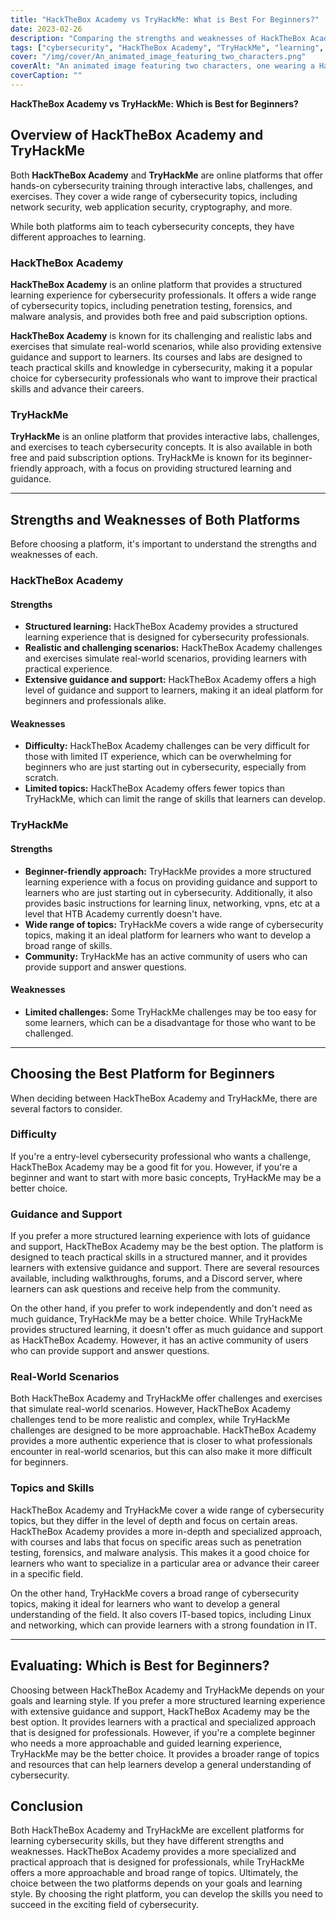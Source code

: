 ```yaml
---
title: "HackTheBox Academy vs TryHackMe: What is Best For Beginners?"
date: 2023-02-26
description: "Comparing the strengths and weaknesses of HackTheBox Academy and TryHackMe to help beginners choose the best platform for learning cybersecurity skills."
tags: ["cybersecurity", "HackTheBox Academy", "TryHackMe", "learning", "beginner", "interactive labs", "challenges", "exercises", "guidance", "support", "real-world scenarios", "skills", "network security", "web application security", "cryptography", "programming", "community", "online learning", "structured learning", "hackthebox vs tryhackme", "penetration testing platforms", "cybersecurity learning", "junior penetration testing", "virtual machine challenges", "network security skills", "web application security", "cryptography learning", "programming for cybersecurity", "online learning platforms", "structured learning experience", "creative thinking in cybersecurity", "beginner cybersecurity", "community support", "real-world cybersecurity scenarios", "cybersecurity skills development", "hackthebox community", "tryhackme community", "cybersecurity challenges", "learning cybersecurity", "penetration testing skills", "cybersecurity training", "hands-on cybersecurity learning", "guided cybersecurity learning", "hackthebox challenges", "tryhackme challenges", "applying cybersecurity skills", "cybersecurity education", "online cybersecurity platforms", "hackthebox subscription", "tryhackme subscription", "hackthebox support"]
cover: "/img/cover/An_animated_image_featuring_two_characters.png"
coverAlt: "An animated image featuring two characters, one wearing a HackTheBox Academy shirt and the other wearing a TryHackMe shirt, each with a thought bubble above their head containing a relevant symbol for their platform and both characters standing on a see-saw that is balanced in the middle."
coverCaption: ""
---
```


**HackTheBox Academy vs TryHackMe: Which is Best for Beginners?**

## Overview of HackTheBox Academy and TryHackMe

Both **HackTheBox Academy** and **TryHackMe** are online platforms that offer hands-on cybersecurity training through interactive labs, challenges, and exercises. They cover a wide range of cybersecurity topics, including network security, web application security, cryptography, and more.

While both platforms aim to teach cybersecurity concepts, they have different approaches to learning.

### HackTheBox Academy

**HackTheBox Academy** is an online platform that provides a structured learning experience for cybersecurity professionals. It offers a wide range of cybersecurity topics, including penetration testing, forensics, and malware analysis, and provides both free and paid subscription options.

**HackTheBox Academy** is known for its challenging and realistic labs and exercises that simulate real-world scenarios, while also providing extensive guidance and support to learners. Its courses and labs are designed to teach practical skills and knowledge in cybersecurity, making it a popular choice for cybersecurity professionals who want to improve their practical skills and advance their careers.

### TryHackMe

**TryHackMe** is an online platform that provides interactive labs, challenges, and exercises to teach cybersecurity concepts. It is also available in both free and paid subscription options. TryHackMe is known for its beginner-friendly approach, with a focus on providing structured learning and guidance.

______

## Strengths and Weaknesses of Both Platforms

Before choosing a platform, it's important to understand the strengths and weaknesses of each.

### HackTheBox Academy

#### Strengths

- **Structured learning:** HackTheBox Academy provides a structured learning experience that is designed for cybersecurity professionals.
- **Realistic and challenging scenarios:** HackTheBox Academy challenges and exercises simulate real-world scenarios, providing learners with practical experience.
- **Extensive guidance and support:** HackTheBox Academy offers a high level of guidance and support to learners, making it an ideal platform for beginners and professionals alike.

#### Weaknesses

- **Difficulty:** HackTheBox Academy challenges can be very difficult for those with limited IT experience, which can be overwhelming for beginners who are just starting out in cybersecurity, especially from scratch.
- **Limited topics:** HackTheBox Academy offers fewer topics than TryHackMe, which can limit the range of skills that learners can develop.

### TryHackMe

#### Strengths

- **Beginner-friendly approach:** TryHackMe provides a more structured learning experience with a focus on providing guidance and support to learners who are just starting out in cybersecurity. Additionally, it also provides basic instructions for learning linux, networking, vpns, etc at a level that HTB Academy currently doesn't have. 
- **Wide range of topics:** TryHackMe covers a wide range of cybersecurity topics, making it an ideal platform for learners who want to develop a broad range of skills.
- **Community:** TryHackMe has an active community of users who can provide support and answer questions.

#### Weaknesses

- **Limited challenges:** Some TryHackMe challenges may be too easy for some learners, which can be a disadvantage for those who want to be challenged.

______

## Choosing the Best Platform for Beginners

When deciding between HackTheBox Academy and TryHackMe, there are several factors to consider.

### Difficulty

If you're a entry-level cybersecurity professional who wants a challenge, HackTheBox Academy may be a good fit for you. However, if you're a beginner and want to start with more basic concepts, TryHackMe may be a better choice.

### Guidance and Support

If you prefer a more structured learning experience with lots of guidance and support, HackTheBox Academy may be the best option. The platform is designed to teach practical skills in a structured manner, and it provides learners with extensive guidance and support. There are several resources available, including walkthroughs, forums, and a Discord server, where learners can ask questions and receive help from the community.

On the other hand, if you prefer to work independently and don't need as much guidance, TryHackMe may be a better choice. While TryHackMe provides structured learning, it doesn't offer as much guidance and support as HackTheBox Academy. However, it has an active community of users who can provide support and answer questions.

### Real-World Scenarios

Both HackTheBox Academy and TryHackMe offer challenges and exercises that simulate real-world scenarios. However, HackTheBox Academy challenges tend to be more realistic and complex, while TryHackMe challenges are designed to be more approachable. HackTheBox Academy provides a more authentic experience that is closer to what professionals encounter in real-world scenarios, but this can also make it more difficult for beginners.

### Topics and Skills

HackTheBox Academy and TryHackMe cover a wide range of cybersecurity topics, but they differ in the level of depth and focus on certain areas. HackTheBox Academy provides a more in-depth and specialized approach, with courses and labs that focus on specific areas such as penetration testing, forensics, and malware analysis. This makes it a good choice for learners who want to specialize in a particular area or advance their career in a specific field.

On the other hand, TryHackMe covers a broad range of cybersecurity topics, making it ideal for learners who want to develop a general understanding of the field. It also covers IT-based topics, including Linux and networking, which can provide learners with a strong foundation in IT.

______

## Evaluating: Which is Best for Beginners?

Choosing between HackTheBox Academy and TryHackMe depends on your goals and learning style. If you prefer a more structured learning experience with extensive guidance and support, HackTheBox Academy may be the best option. It provides learners with a practical and specialized approach that is designed for professionals. However, if you're a complete beginner who needs a more approachable and guided learning experience, TryHackMe may be the better choice. It provides a broader range of topics and resources that can help learners develop a general understanding of cybersecurity.

## Conclusion

Both HackTheBox Academy and TryHackMe are excellent platforms for learning cybersecurity skills, but they have different strengths and weaknesses. HackTheBox Academy provides a more specialized and practical approach that is designed for professionals, while TryHackMe offers a more approachable and broad range of topics. Ultimately, the choice between the two platforms depends on your goals and learning style. By choosing the right platform, you can develop the skills you need to succeed in the exciting field of cybersecurity.

